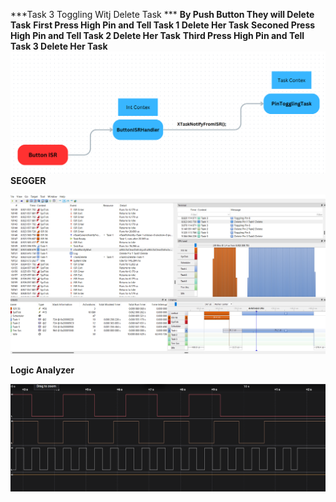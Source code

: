 ***Task 3 Toggling Witj Delete Task ***
**By Push Button They will Delete Task**
**First Press High Pin and Tell Task 1 Delete Her Task** 
**Seconed Press High Pin and Tell Task 2 Delete Her Task**
**Third Press High Pin and Tell Task 3 Delete Her Task** 
![Diagram](Diagram.png)
**SEGGER**

![SEGGER Image](SEGGER.png)

**Logic Analyzer**

![Logic Analyzer Image](LogicAnalyzer.png)
